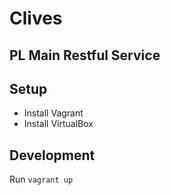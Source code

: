 
# Clives
## PL Main Restful Service

## Setup

- Install Vagrant
- Install VirtualBox

## Development

Run `vagrant up`
